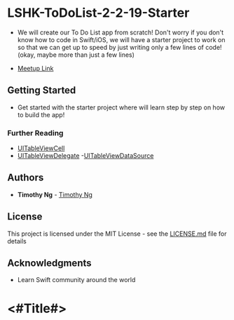 # LSHK-ToDoList-2-2-19-Starter
* We will create our To Do List app from scratch! Don't worry if you don't know how to code in Swift/iOS, we will have a starter project to work on so that we can get up to speed by just writing only a few lines of code! (okay, maybe more than just a few lines)

* [Meetup Link](https://www.meetup.com/Learn-Swift-HK/events/256116526/)

## Getting Started

- Get started with the starter project where will learn step by step on how to build the app!

### Further Reading
- [UITableViewCell](https://developer.apple.com/documentation/uikit/uitableviewcell)
- [UITableViewDelegate](https://developer.apple.com/documentation/uikit/uitableviewdelegate)
-[UITableViewDataSource](https://developer.apple.com/documentation/uikit/uitableviewdatasource)


## Authors

* **Timothy Ng** - [Timothy Ng](https://github.com/ncytimothy)

## License

This project is licensed under the MIT License - see the [LICENSE.md](LICENSE.md) file for details

## Acknowledgments

* Learn Swift community around the world



#  <#Title#>

